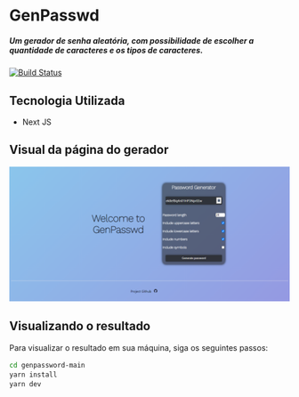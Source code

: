 # GenPasswd
##### Um gerador de senha aleatória, com possibilidade de escolher a quantidade de caracteres e os tipos de caracteres. 
[![Build Status](https://travis-ci.org/joemccann/dillinger.svg?branch=master)](https://travis-ci.org/joemccann/dillinger)



## Tecnologia Utilizada

- Next JS

## Visual da página do gerador

![Foo](https://github.com/jeffersonmatheusdev/genpassword/blob/main/Prints/homepage.png?raw=true)

## Visualizando o resultado

Para visualizar o resultado em sua máquina, siga os seguintes passos:
```sh
cd genpassword-main
yarn install
yarn dev
```
